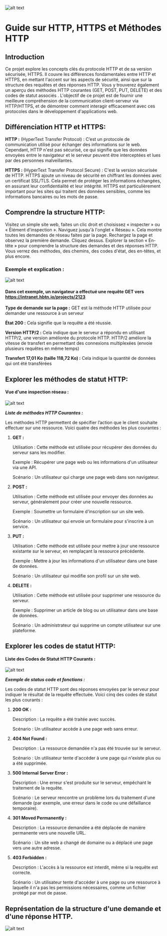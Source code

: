 ![alt text](IMG_README/HTTPS.jpeg)


# Guide sur HTTP, HTTPS et Méthodes HTTP
## Introduction
Ce projet explore les concepts clés du protocole HTTP et de sa version sécurisée, HTTPS. Il couvre les différences fondamentales entre HTTP et HTTPS, en mettant l'accent sur les aspects de sécurité, ainsi que sur la structure des requêtes et des réponses HTTP. Vous y trouverez également un aperçu des méthodes HTTP courantes (GET, POST, PUT, DELETE) et des codes de statut associés . L'objectif de ce projet est de fournir une meilleure compréhension de la communication client-serveur via HTTP/HTTPS, et de démontrer comment interagir efficacement avec ces protocoles dans le développement d'applications web.

## Différenciation HTTP et HTTPS:

__HTTP :__ (HyperText Transfer Protocol) : C’est un protocole de communication utilisé pour échanger des informations sur le web. Cependant, HTTP n'est pas sécurisé, ce qui signifie que les données envoyées entre le navigateur et le serveur peuvent être interceptées et lues par des personnes malveillantes.

__HTTPS :__ (HyperText Transfer Protocol Secure) : C'est la version sécurisée de HTTP. HTTPS ajoute un niveau de sécurité en chiffrant les données avec un certificat SSL/TLS. Cela permet de protéger les informations échangées, en assurant leur confidentialité et leur intégrité. HTTPS est particulièrement important pour les sites qui traitent des données sensibles, comme les informations bancaires ou les mots de passe.

## Comprendre la structure HTTP:

Visitez un simple site web, faites un clic droit et choisissez « inspecter » ou « Élément d'inspection ». Naviguez jusqu'à l'onglet « Réseau ». Cela montre toutes les demandes de réseau faites par la page.
Rechargez la page et observez la première demande. Cliquez dessus. Explorer la section « En-tête » pour comprendre la structure des demandes et des réponses HTTP. Vous verrez des méthodes, des chemins, des codes d'état, des en-têtes, et plus encore.

### Exemple et explication : 

![alt text](IMG_README/entete.png)

#### Dans cet exemple, un navigateur a effectué une requête GET vers https://intranet.hbtn.io/projects/2123

__Type de demande sur la page :__ GET est la méthode HTTP utilisée pour demander une ressource à un serveur

__État 200 :__ Cela signifie que la requête a été réussie.

__Version HTTP/2 :__ Cela indique que le serveur a répondu en utilisant HTTP/2, une version améliorée du protocole HTTP. HTTP/2 améliore la vitesse de transfert en permettant des connexions multiplexées (envoie plusieurs requêtes en même temps)

__Transfert 17,01 Ko (taille 118,72 Ko) :__ Cela indique la quantité de données qui ont été transférées

## Explorer les méthodes de statut HTTP:

#### Vue d'une inspection réseau :

![alt text](IMG_README/methode.png)


*__Liste de méthodes HTTP Courantes :__*

Les méthodes HTTP permettent de spécifier l’action que le client souhaite effectuer sur une ressource. Voici quatre des méthodes les plus courantes :


1. __GET :__

    Utilisation : Cette méthode est utilisée pour récupérer des données du serveur sans les modifier.
   
    Exemple : Récupérer une page web ou les informations d'un utilisateur via une API.
   
    Scénario : Un utilisateur qui charge une page web dans son navigateur.

3. __POST :__

    Utilisation : Cette méthode est utilisée pour envoyer des données au serveur, généralement pour créer une nouvelle ressource.
   
    Exemple : Soumettre un formulaire d'inscription sur un site web.
   
    Scénario : Un utilisateur qui envoie un formulaire pour s'inscrire à un service.

5. __PUT :__

    Utilisation : Cette méthode est utilisée pour mettre à jour une ressource existante sur le serveur, en remplaçant la ressource précédente.
   
    Exemple : Mettre à jour les informations d'un utilisateur dans une base de données.
   
    Scénario : Un utilisateur qui modifie son profil sur un site web.

7. __DELETE :__

    Utilisation : Cette méthode est utilisée pour supprimer une ressource du serveur.
   
    Exemple : Supprimer un article de blog ou un utilisateur dans une base de données.
   
    Scénario : Un administrateur qui supprime un compte utilisateur sur une plateforme.

## Explorer les codes de statut HTTP:

#### Liste des Codes de Statut HTTP Courants :


![alt text](IMG_README/StatusCode.png)


*__Exemple de status code et fonctions :__*

Les codes de statut HTTP sont des réponses envoyées par le serveur pour indiquer le résultat de la requête effectuée. Voici cinq des codes de statut les plus courants :


1. __200 OK :__

    Description : La requête a été traitée avec succès.
   
    Scénario : Un utilisateur accède à une page web sans erreur.

3. __404 Not Found :__

    Description : La ressource demandée n'a pas été trouvée sur le serveur.
   
    Scénario : Un utilisateur tente d'accéder à une page qui n'existe plus ou a été supprimée.

5. __500 Internal Server Error :__

    Description : Une erreur s'est produite sur le serveur, empêchant le traitement de la requête.
   
    Scénario : Le serveur rencontre un problème lors du traitement d'une demande (par exemple, une erreur dans le code ou une défaillance temporaire).

7. __301 Moved Permanently :__

    Description : La ressource demandée a été déplacée de manière permanente vers une nouvelle URL.
   
    Scénario : Un site web a changé de domaine ou a déplacé une page vers une autre adresse.

9. __403 Forbidden :__

    Description : L'accès à la ressource est interdit, même si la requête est correcte.
   
    Scénario : Un utilisateur tente d'accéder à une page ou une ressource à laquelle il n'a pas les permissions nécessaires, comme un fichier protégé par mot de passe.


## Représentation de la structure d'une demande et d'une réponse HTTP.

   ![alt text](IMG_README/ComHTTP.png)
